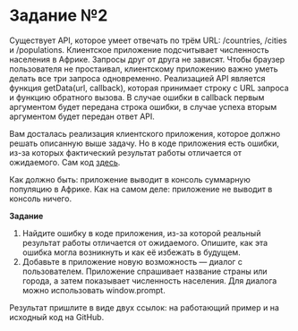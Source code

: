 Задание №2
==========

Существует API, которое умеет отвечать по трём URL: /countries, /cities и /populations. Клиентское приложение подсчитывает численность населения в Африке. Запросы друг от друга не зависят. Чтобы браузер пользователя не простаивал, клиентскому приложению важно уметь делать все три запроса одновременно. Реализацией API является функция getData(url, callback), которая принимает строку с URL запроса и функцию обратного вызова. В случае ошибки в callback первым аргументом будет передана строка ошибки, в случае успеха вторым аргументом будет передан ответ API.

Вам досталась реализация клиентского приложения, которое должно решать описанную выше задачу. Но в коде приложения есть ошибки, из-за которых фактический результат работы отличается от ожидаемого. Сам код [здесь](https://gist.github.com/verkholantsev/4d14ce053b009dac1225).

Как должно быть: приложение выводит в консоль суммарную популяцию в Африке.
Как на самом деле: приложение не выводит в консоль ничего.

**Задание**

1. Найдите ошибку в коде приложения, из-за которой реальный результат работы отличается от ожидаемого. Опишите, как эта ошибка могла возникнуть и как её избежать в будущем.
2. Добавьте в приложение новую возможность — диалог с пользователем. Приложение спрашивает название страны или города, а затем показывает численность населения. Для диалога можно использовать window.prompt.

Результат пришлите в виде двух ссылок: на работающий пример и на исходный код на GitHub.